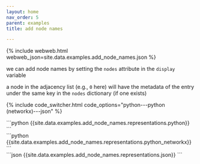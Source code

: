 ```yaml
---
layout: home
nav_order: 5
parent: examples
title: add node names

---
```


{% include webweb.html webweb_json=site.data.examples.add_node_names.json %}

we can add node names by setting the `nodes` attribute in the `display` variable



a node in the adjacency list (e.g., `0` here) will have the metadata of the entry under the same key in the `nodes` dictionary (if one exists)

{% include code_switcher.html code_options="python---python (networkx)---json" %}
<div id='python-code-block' class='select-code-block select-code-block-visible'></div>
```python
{{site.data.examples.add_node_names.representations.python}}
```
<div id='python_networkx-code-block' class='select-code-block'></div>
```python
{{site.data.examples.add_node_names.representations.python_networkx}}
```
<div id='json-code-block' class='select-code-block'></div>
```json
{{site.data.examples.add_node_names.representations.json}}
```